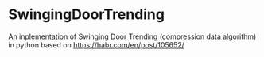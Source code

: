 # SwingingDoorTrending
An inplementation of Swinging Door Trending (compression data algorithm) in python based on https://habr.com/en/post/105652/
